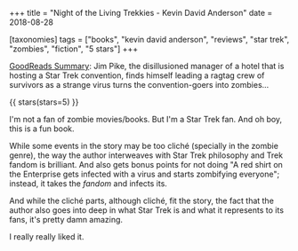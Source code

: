 +++
title = "Night of the Living Trekkies - Kevin David Anderson"
date = 2018-08-28

[taxonomies]
tags = ["books", "kevin david anderson", "reviews", "star trek", "zombies",
"fiction", "5 stars"]
+++

[GoodReads Summary](https://www.goodreads.com/book/show/7884969-night-of-the-living-trekkies):
Jim Pike, the disillusioned manager of a hotel that is hosting a Star Trek
convention, finds himself leading a ragtag crew of survivors as a strange
virus turns the convention-goers into zombies...

<!-- more -->

{{ stars(stars=5) }}

I'm not a fan of zombie movies/books. But I'm a Star Trek fan. And oh boy,
this is a fun book.

While some events in the story may be too cliché (specially in the zombie
genre), the way the author interweaves with Star Trek philosophy and Trek
fandom is brilliant. And also gets bonus points for not doing "A red shirt on
the Enterprise gets infected with a virus and starts zombifying everyone";
instead, it takes the *fandom* and infects its.

And while the cliché parts, although cliché, fit the story, the fact that the
author also goes into deep in what Star Trek is and what it represents to its
fans, it's pretty damn amazing.

I really really liked it.
